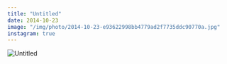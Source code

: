 ```yaml
---
title: "Untitled"
date: 2014-10-23
image: "/img/photo/2014-10-23-e93622998bb4779ad2f7735ddc90770a.jpg"
instagram: true
---
```


![Untitled](/img/photo/2014-10-23-e93622998bb4779ad2f7735ddc90770a.jpg)

